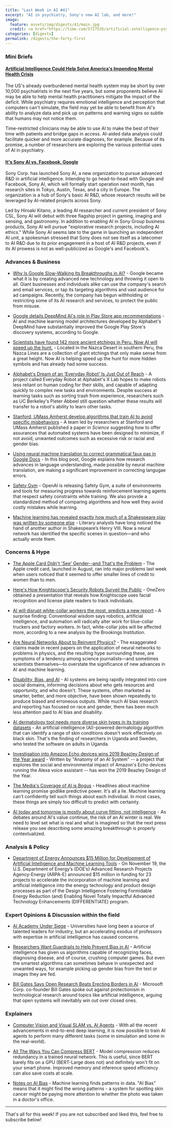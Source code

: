 ```yaml
---
title: "Last Week in AI #41"
excerpt: "AI in psychiatry, Sony's new AI lab, and more!"
image:
  feature: assets/img/digests/41/main.jpg
  credit: <a href="https://time.com/5727535/artificial-intelligence-psychiatry/"> Jamie Ducharme / TIME
categories: [digests]
permalink: /digests/the-forty-first
---
```


### Mini Briefs

#### [Artificial Intelligence Could Help Solve America's Impending Mental Health Crisis](https://time.com/5727535/artificial-intelligence-psychiatry/)

The US's already overburdened mental health system may be short by over 10,000 psychiatrists in the next five years, but some proponents believe AI may be able to help mental health practitioners mitigate the impact of the deficit. While psychiatry requires emotional intelligence and perception that computers can't simulate, the field may yet be able to benefit from AI's ability to analyze data and pick up on patterns and warning signs so subtle that humans may not notice them.

Time-restricted clinicians may be able to use AI to make the best of their time with patients and bridge gaps in access. AI-aided data analysis could facilitate quicker and more accurate diagnoses, for example. Because of its promise, a number of researchers are exploring the various potential uses of AI in psychiatry.

#### [It's Sony AI vs. Facebook, Google](https://www.eetimes.com/document.asp?doc_id=1335303)

Sony Corp. has launched Sony AI, a new organization to pursue advanced R&D in artificial intelligence. Intending to go head-to-head with Google and Facebook, Sony AI, which will formally start operation next month, has research sites in Tokyo, Austin, Texas, and a city in Europe. The organization is a hub of Sony's basic AI R&D, whose research results will be leveraged by AI-related projects across Sony.

Led by Hiroaki Kitano, a leading AI researcher and current president of Sony CSL, Sony AI will debut with three flagship project in gaming, imaging and sensing, and gastronomy. In addition to enabling AI in Sony Group business products, Sony AI will pursue "explorative research projects, including AI ethics." While Sony AI seems late to the game in launching an independent AI unit, a spokesman stressed that Sony does not see itself as a latecomer to AI R&D due to its prior engagement in a host of AI R&D projects, even if its AI prowess is not as well-publicized as Google's and Facebook's.

### Advances & Business

* [Why Is Google Slow-Walking Its Breakthroughs in AI?](https://www.wired.com/story/why-is-google-slow-walking-its-breakthroughs-in-ai/) - Google became what it is by creating advanced new technology and throwing it open to all. Giant businesses and individuals alike can use the company's search and email services, or tap its targeting algorithms and vast audience for ad campaigns. Recently, the company has begun withholding or restricting some of its AI research and services, to protect the public from misuse.

* [Google details DeepMind AI's role in Play Store app recommendations](https://venturebeat.com/2019/11/18/deepminds-ai-now-powers-google-play-store-app-recommendations/) - AI and machine learning model architectures developed by Alphabet's DeepMind have substantially improved the Google Play Store's discovery systems, according to Google.

* [Scientists have found 142 more ancient etchings in Peru. Now AI will speed up the hunt.](https://www.technologyreview.com/f/614734/scientists-have-found-142-more-ancient-etchings-in-peru-now-ai-will-help-speed-up-the-hunt/) - Located in the Nazca Desert in southern Peru, the Nazca Lines are a collection of giant etchings that only make sense from a great height. Now AI is helping speed up the hunt for more hidden symbols and has already had some success.

* [Alphabet's Dream of an 'Everyday Robot' Is Just Out of Reach](https://www.wired.com/story/alphabets-dream-everyday-robot-out-reach/) - A project called Everyday Robot at Alphabet's X Lab hopes to make robots less reliant on human coding for their skills, and capable of adapting quickly to complex new tasks and environments. Despite success at learning tasks such as sorting trash from experience, researchers such as UC Berkeley's Pieter Abbeel still question whether these results will transfer to a robot's ability to learn other tasks.

* [Stanford, UMass Amherst develop algorithms that train AI to avoid specific misbehaviors](https://news.stanford.edu/2019/11/21/stanford-helps-train-ai-not-misbehave/) - A team led by researchers at Stanford and UMass Amherst published a paper in _Science_ suggesting how to offer assurances that automated systems have been designed to minimize, if not avoid, unwanted outcomes such as excessive risk or racial and gender bias.

* [Using neural machine translation to correct grammatical faux pas in Google Docs](https://cloud.google.com/blog/products/productivity-collaboration/using-neural-machine-translation-to-correct-grammatical-in-google-docs/) - In this blog post, Google explains how research advances in language understanding, made possible by neural machine translation, are making a significant improvement in correcting langugae errors.

* [Safety Gym](https://openai.com/blog/safety-gym/) - OpenAI is releasing Safety Gym, a suite of environments and tools for measuring progress towards reinforcement learning agents that respect safety constraints while training. We also provide a standardized method of comparing algorithms and how well they avoid costly mistakes while learning.

* [Machine learning has revealed exactly how much of a Shakespeare play was written by someone else](https://www.technologyreview.com/s/614742/machine-learning-has-revealed-exactly-how-much-of-a-shakespeare-play-was-written-by-someone/) - Literary analysts have long noticed the hand of another author in Shakespeare’s Henry VIII. Now a neural network has identified the specific scenes in question—and who actually wrote them.

### Concerns & Hype

* [The Apple Card Didn't 'See' Gender--and That's the Problem](https://www.wired.com/story/the-apple-card-didnt-see-genderand-thats-the-problem/) - The Apple credit card, launched in August, ran into major problems last week when users noticed that it seemed to offer smaller lines of credit to women than to men.

* [Here's How Knightscope's Security Robots Surveil the Public](https://onezero.medium.com/heres-how-knightscope-s-security-robots-surveil-the-public-c2c6d14ee2c2) - OneZero obtained a presentation that reveals how Knightscope uses facial recognition and license plate readers to track individuals.

* [AI will disrupt white-collar workers the most, predicts a new report](https://www.technologyreview.com/f/614739/ai-will-disrupt-white-collar-workers-the-most-predicts-a-new-report/) - A surprise finding: Conventional wisdom says robotics, artificial intelligence, and automation will radically alter work for blue-collar truckers and factory workers. In fact, white-collar jobs will be affected more, according to a new analysis by the Brookings Institution.

* [Are Neural Networks About to Reinvent Physics?](http://nautil.us/issue/78/atmospheres/are-neural-networks-about-to-reinvent-physics) - The exaggerated claims made in recent papers on the application of neural networks to problems in physics, and the resulting hype surrounding these, are symptoms of a tendency among science journalists—and sometimes scientists themselves—to overstate the significance of new advances in AI and machine learning.

* [Disability, Bias, and AI](https://medium.com/@AINowInstitute/disability-bias-and-ai-4434dc7065f0) - AI systems are being rapidly integrated into core social domains, informing decisions about who gets resources and opportunity, and who doesn't. These systems, often marketed as smarter, better, and more objective, have been shown repeatedly to produce biased and erroneous outputs. While much AI bias research and reporting has focused on race and gender, there has been much less attention paid to AI bias and disability.

* [AI dermatology tool needs more diverse skin types in its training datasets](https://physicsworld.com/a/ai-dermatology-tool-needs-more-diverse-skin-types-in-its-training-datasets/) - An artificial intelligence (AI)-powered dermatology algorithm that can identify a range of skin conditions doesn't work effectively on black skin. That's the finding of researchers in Uganda and Sweden, who tested the software on adults in Uganda.

* [Investigation into Amazon Echo devices wins 2019 Beazley Design of the Year award](https://www.cnn.com/style/article/beazley-design-of-the-year-2019-winner/index.html) - Written by "Anatomy of an AI System" -- a project that explores the social and environmental impact of Amazon's Echo devices running the Alexa voice assistant -- has won the 2019 Beazley Design of the Year.

* [The Media's Coverage of AI is Bogus](https://blogs.scientificamerican.com/observations/the-medias-coverage-of-ai-is-bogus/) - Headlines about machine learning promise godlike predictive power. It's all a lie. Machine learning can’t confidently tell such things about each individual. In most cases, these things are simply too difficult to predict with certainty.

* [AI today and tomorrow is mostly about curve fitting, not intelligence](https://diginomica.com/ai-curve-fitting-not-intelligence) - As debates around AI's value continue, the risk of an AI winter is real. We need to level set what is real and what is imagined so that the next press release you see describing some amazing breakthrough is properly contextualized.

### Analysis & Policy

* [Department of Energy Announces $15 Million for Development of Artificial Intelligence and Machine Learning Tools](https://www.energy.gov/articles/department-energy-announces-15-million-development-artificial-intelligence-and-machine) - On November 19, the U.S. Department of Energy’s (DOE’s) Advanced Research Projects Agency-Energy (ARPA-E) announced $15 million in funding for 23 projects to accelerate the incorporation of machine learning and artificial intelligence into the energy technology and product design processes as part of the Design Intelligence Fostering Formidable Energy Reduction (and) Enabling Novel Totally Impactful Advanced Technology Enhancements (DIFFERENTIATE) program.

### Expert Opinions & Discussion within the field

* [AI Academy Under Siege](https://www.insidehighered.com/views/2019/11/20/how-stop-brain-drain-artificial-intelligence-experts-out-academia-opinion) - Universities have long been a source of talented leaders for industry, but an accelerating exodus of professors with expertise in artificial intelligence has caused concerns.

* [Researchers Want Guardrails to Help Prevent Bias in AI](https://www.wired.com/story/researchers-guardrails-prevent-bias-ai/) - Artificial intelligence has given us algorithms capable of recognizing faces, diagnosing disease, and of course, crushing computer games. But even the smartest algorithms can sometimes behave in unexpected and unwanted ways, for example picking up gender bias from the text or images they are fed.

* [Bill Gates Says Open Research Beats Erecting Borders in AI](https://www.bloomberg.com/news/articles/2019-11-21/bill-gates-you-can-t-nationalize-ai-research-open-systems-win) - Microsoft Corp. co-founder Bill Gates spoke out against protectionism in technological research around topics like artificial intelligence, arguing that open systems will inevitably win out over closed ones.

### Explainers

* [Computer Vision and Visual SLAM vs. AI Agents](http://www.computervisionblog.com/2019/11/computer-vision-and-visual-slam-vs-ai.html) - With all the recent advancements in end-to-end deep learning, it is now possible to train AI agents to perform many different tasks (some in simulation and some in the real-world).

* [All The Ways You Can Compress BERT](http://mitchgordon.me/machine/learning/2019/11/18/all-the-ways-to-compress-BERT.html) - Model compression reduces redundancy in a trained neural network. This is useful, since BERT barely fits on a GPU (BERT-Large does not) and definitely won't fit on your smart phone. Improved memory and inference speed efficiency can also save costs at scale.

* [Notes on AI Bias](https://www.ben-evans.com/benedictevans/2019/4/15/notes-on-ai-bias) - Machine learning finds patterns in data. "AI Bias" means that it might find the wrong patterns - a system for spotting skin cancer might be paying more attention to whether the photo was taken in a doctor's office.


<hr>

That's all for this week! If you are not subscribed and liked this, feel free to subscribe below!
